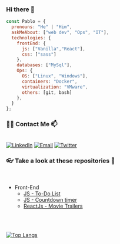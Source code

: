 ### Hi there 👋

```javascript
const Pablo = {
  pronouns: "He" | "Him",
  askMeAbout: ["web dev", "Ops", "IT"],
  technologies: {
    frontEnd: {
      js: ["Vanilla","React"],
      css: ["sass"]
    },
    databases: ["MySql"],
    Ops: {
      OS: ["Linux", "Windows"],
      containers: "Docker",
      virtualization: "VMware",
      others: [git, bash]
    },
  }
};
```

<h3> 🤝🏻 Contact Me 📫 </h3>
<br>
<a href="https://www.linkedin.com/in/pablo-martín-anaquín-24b28825/"><img alt="LinkedIn" src="https://img.shields.io/badge/LinkedIn-anaquinpm-blue?style=flat-square&logo=linkedin"></a>
<a href="mailto:anaquinpm@gmail.com"><img alt="Email" src="https://img.shields.io/badge/Email-anaquinpm@gmail.com-blue?style=flat-square&logo=gmail"></a>
<a href="https://twitter.com/anaquinpm"><img alt="Twitter" src="https://img.shields.io/badge/Twitter-anaquinpm-blue?style=flat-square&logo=twitter"></a>

<h3> 👓 Take a look at these repositories 🔎 </h3>
<br>

- Front-End
  - [JS - To-Do List](https://github.com/anaquinpm/jstodo)
  - [JS - Countdown timer](https://github.com/anaquinpm/countdownjs)
  - [ReactJs - Movie Trailers](https://github.com/anaquinpm/movietrailers)
  

<br>
<br>

[![Top Langs](https://github-readme-stats.vercel.app/api/top-langs/?username=anaquinpm&layout=compact)](https://github.com/anaquinpm/github-readme-stats)

<!--
**anaquinpm/anaquinpm** is a ✨ _special_ ✨ repository because its `README.md` (this file) appears on your GitHub profile.

Here are some ideas to get you started:

- 🔭 I’m currently working on ...
- 🌱 I’m currently learning ...
- 👯 I’m looking to collaborate on ...
- 🤔 I’m looking for help with ...
- 💬 Ask me about ...
- 📫 How to reach me: ...
- 😄 Pronouns: ...
- ⚡ Fun fact: ...
-->
